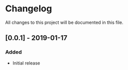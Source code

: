 # Changelog

All changes to this project will be documented in this file.

## [0.0.1] - 2019-01-17
### Added
- Initial release
